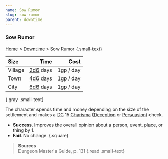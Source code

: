 ```yaml
---
name: Sow Rumor
slug: sow-rumor
parent: downtime
---
```

### Sow Rumor
[Home](dm-operations-center) > [Downtime](downtime) > Sow Rumor {.small-text}

| Size    | Time                  |    Cost   |
| :------ | --------------------: | --------: |
| Village | [2d6](/roll/2d6) days | 1gp / day |
| Town    | [4d6](/roll/4d6) days | 1gp / day |
| City    | [6d6](/roll/6d6) days | 1gp / day |
{.gray .small-text}

The character spends time and money depending on the size of the settlement and makes a [DC](difficulty-class) 15 [Charisma](charisma) ([Deception](deception) or [Persuasion](persuasion)) check.
- **Success**. Improves the overall opinion about a person, event, place, or thing by 1.
- **Fail**. No change.
{.square}

> **Sources** <br/>
> Dungeon Master's Guide, p. 131
{.read .small-text}